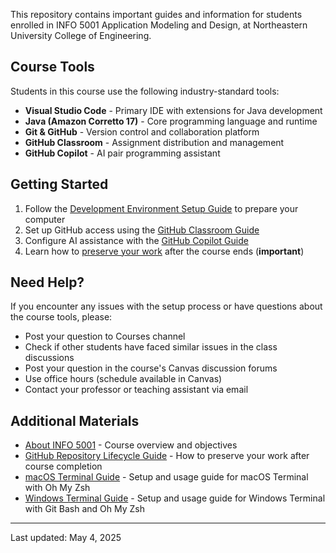 This repository contains important guides and information for students enrolled in INFO 5001 Application Modeling and Design, at Northeastern University College of Engineering.

## Course Tools

Students in this course use the following industry-standard tools:

- **Visual Studio Code** - Primary IDE with extensions for Java development
- **Java (Amazon Corretto 17)** - Core programming language and runtime
- **Git & GitHub** - Version control and collaboration platform
- **GitHub Classroom** - Assignment distribution and management
- **GitHub Copilot** - AI pair programming assistant

## Getting Started

1. Follow the [Development Environment Setup Guide](dev-environment-setup-guide.md) to prepare your computer
2. Set up GitHub access using the [GitHub Classroom Guide](github-classroom-guide.md)
3. Configure AI assistance with the [GitHub Copilot Guide](github-copilot-guide.md)
4. Learn how to [preserve your work](github-repo-lifecycle-guide.md) after the course ends (**important**)

## Need Help?

If you encounter any issues with the setup process or have questions about the course tools, please:

- Post your question to Courses channel
- Check if other students have faced similar issues in the class discussions
- Post your question in the course's Canvas discussion forums
- Use office hours (schedule available in Canvas)
- Contact your professor or teaching assistant via email

## Additional Materials

- [About INFO 5001](about-info-5001.md) - Course overview and objectives
- [GitHub Repository Lifecycle Guide](github-repo-lifecycle-guide.md) - How to preserve your work after course completion
- [macOS Terminal Guide](macos-terminal-guide.md) - Setup and usage guide for macOS Terminal with Oh My Zsh
- [Windows Terminal Guide](windows-terminal-guide.md) - Setup and usage guide for Windows Terminal with Git Bash and Oh My Zsh

---

Last updated: May 4, 2025
